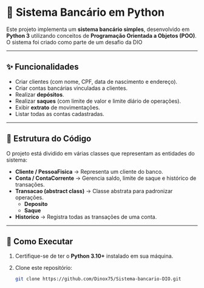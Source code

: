 # 🏦 Sistema Bancário em Python

Este projeto implementa um **sistema bancário simples**, desenvolvido em **Python 3** utilizando conceitos de **Programação Orientada a Objetos (POO)**.  
O sistema foi criado como parte de um desafio da DIO

---

## ✨ Funcionalidades

- Criar clientes (com nome, CPF, data de nascimento e endereço).
- Criar contas bancárias vinculadas a clientes.
- Realizar **depósitos**.
- Realizar **saques** (com limite de valor e limite diário de operações).
- Exibir **extrato** de movimentações.
- Listar todas as contas cadastradas.

---

## 🧩 Estrutura do Código

O projeto está dividido em várias classes que representam as entidades do sistema:

- **Cliente / PessoaFisica** → Representa um cliente do banco.  
- **Conta / ContaCorrente** → Gerencia saldo, limite de saque e histórico de transações.  
- **Transacao (abstract class)** → Classe abstrata para padronizar operações.  
  - **Deposito**  
  - **Saque**  
- **Historico** → Registra todas as transações de uma conta.  

---

## 🚀 Como Executar

1. Certifique-se de ter o **Python 3.10+** instalado em sua máquina.  
2. Clone este repositório:

   ```bash
   git clone https://github.com/Dinox75/Sistema-bancario-DIO.git
